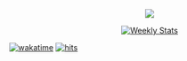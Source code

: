 <!-- ### Hi there 👋 -->

<!--
**daddygi/daddygi** is a ✨ _special_ ✨ repository because its `README.md` (this file) appears on your GitHub profile.

Here are some ideas to get you started:

- 🔭 I’m currently working on ...
- 🌱 I’m currently learning ...
- 👯 I’m looking to collaborate on ...
- 🤔 I’m looking for help with ...
- 💬 Ask me about ...
- 📫 How to reach me: ...
- 😄 Pronouns: ...
- ⚡ Fun fact: ...
-->

<div align="center">
  <a href="https://discord.com/users/398845309209542656"><img src="https://lanyard-profile-readme.vercel.app/api/398845309209542656"/></a>

  <br/>

  <a href="https://wakatime.com/@daddygi" target="_blank"><img alt="Weekly Stats" src="https://github-readme-stats.vercel.app/api/wakatime?username=daddygi&border_radius=10px&theme=dark&bg_color=1f1f1f&border_color=1f1f1f&icon_color=58a6ff&show_icons=true&disable_animations=true&custom_title=Weekly%20Stats"></a>  

</div>

<a href="https://wakatime.com/@9f325613-0cb7-48a1-889b-55420eb849ce"><img alt="wakatime" src="https://wakatime.com/badge/user/9f325613-0cb7-48a1-889b-55420eb849ce.svg"></a>
<a href="https://hits.link"><img alt="hits" src="https://hits.link/hits?url=https://github.com/daddygi&bgLeft=444444&bgRight=575fff&label=visits"></a>
